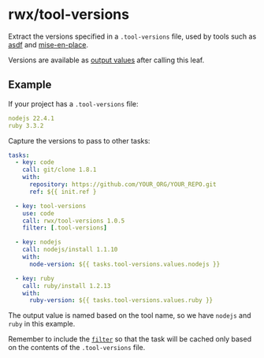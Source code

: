 # rwx/tool-versions

Extract the versions specified in a `.tool-versions` file, used by tools such as
[asdf](https://asdf-vm.com/) and [mise-en-place](https://mise.jdx.dev/).

Versions are available as [output values](https://www.rwx.com/docs/mint/output-values)
after calling this leaf.

## Example

If your project has a `.tool-versions` file:

```yaml
nodejs 22.4.1
ruby 3.3.2
```

Capture the versions to pass to other tasks:

```yaml
tasks:
  - key: code
    call: git/clone 1.8.1
    with:
      repository: https://github.com/YOUR_ORG/YOUR_REPO.git
      ref: ${{ init.ref }

  - key: tool-versions
    use: code
    call: rwx/tool-versions 1.0.5
    filter: [.tool-versions]

  - key: nodejs
    call: nodejs/install 1.1.10
    with:
      node-version: ${{ tasks.tool-versions.values.nodejs }}

  - key: ruby
    call: ruby/install 1.2.13
    with:
      ruby-version: ${{ tasks.tool-versions.values.ruby }}
```

The output value is named based on the tool name, so we have `nodejs` and `ruby` in this example.

Remember to include the [`filter`](https://www.rwx.com/docs/mint/filtering-files) so that the task will be cached only based on the contents of the `.tool-versions` file.

